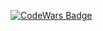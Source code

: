 [![CodeWars Badge](https://www.codewars.com/users/movsumlu/badges/large)](https://www.codewars.com/users/movsumlu)
